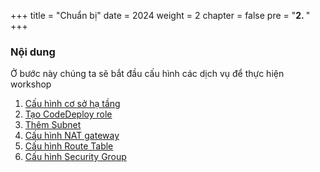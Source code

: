 +++
title = "Chuẩn bị"
date = 2024
weight = 2
chapter = false
pre = "<b>2. </b>"
+++

### Nội dung

Ở bước này chúng ta sẽ bắt đầu cấu hình các dịch vụ để thực hiện workshop

1. [Cấu hình cơ sở hạ tầng](2.1-configure-infrastructure/)
2. [Tạo CodeDeploy role](2.2-create-code-deploy-role/)
3. [Thêm Subnet](2.3-add-subnets/)
4. [Cấu hình NAT gateway](2.4-configure-nat-gateway/)
5. [Cấu hình Route Table](2.5-configure-route-table/)
6. [Cấu hình Security Group](2.6-configure-security-group/)
